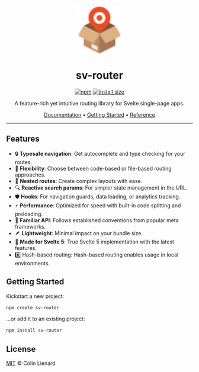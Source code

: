 <div align="center">

<img src="./docs/public/logo.svg" alt="" width="128px" height="128px">

# sv-router

[![npm](https://badgen.net/npm/v/sv-router)](https://www.npmjs.com/package/sv-router)
[![install size](https://packagephobia.com/badge?p=sv-router)](https://packagephobia.com/result?p=sv-router)

A feature-rich yet intuitive routing library for Svelte single-page apps.

[Documentation](https://sv-router.vercel.app/) • [Getting Started](https://sv-router.vercel.app/guide/getting-started) • [Reference](https://sv-router.vercel.app/reference)

</div>

---

## Features

- 🔒 **Typesafe navigation**: Get autocomplete and type checking for your routes.
- 🔄 **Flexibility**: Choose between code-based or file-based routing approaches.
- 🌿 **Nested routes**: Create complex layouts with ease.
- 🔍 **Reactive search params**: For simpler state management in the URL.
- 🛡️ **Hooks**: For navigation guards, data loading, or analytics tracking.
- ⚡ **Performance**: Optimized for speed with built-in code splitting and preloading.
- 🧩 **Familiar API**: Follows established conventions from popular meta frameworks.
- 🪶 **Lightweight**: Minimal impact on your bundle size.
- 🚀 **Made for Svelte 5**: True Svelte 5 implementation with the latest features.
- #️⃣ Hash-based routing: Hash-based routing enables usage in local environments.

## Getting Started

Kickstart a new project:

```bash
npm create sv-router
```

...or add it to an existing project:

```bash
npm install sv-router
```

## License

[MIT](./LICENSE) © Colin Lienard
